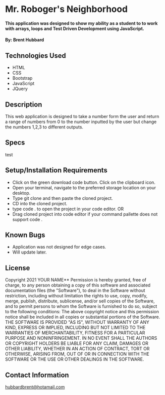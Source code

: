 # Mr. Roboger's Neighborhood

#### This application was designed to show my ability as a student to to work with arrays, loops and Test Driven Development using JavaScript. 

#### By: Brent Hubbard

## Technologies Used

* HTML
* CSS
* Bootstrap
* JavaScript
* JQuery

## Description

This web application is designed to take a number form the user and return a range of numbers from 0 to the number inputted by the user but change the numbers 1,2,3 to different outputs.

## Specs
test


## Setup/Installation Requirements

* Click on the green download code button. Click on the clipboard icon.
* Open your terminal, navigate to the preferred storage location on your desktop.
* Type git clone and then paste the cloned project.
* CD into the cloned project.
* type code . to open the project in your code editor. OR
* Drag cloned project into code editor if your command pallette does not support code .


## Known Bugs

* Application was not designed for edge cases.
* Will update later.

## License

Copyright 2021 YOUR NAME**
Permission is hereby granted, free of charge, to any person obtaining a copy of this software and associated documentation files (the "Software"), to deal in the Software without restriction, including without limitation the rights to use, copy, modify, merge, publish, distribute, sublicense, and/or sell copies of the Software, and to permit persons to whom the Software is furnished to do so, subject to the following conditions:
The above copyright notice and this permission notice shall be included in all copies or substantial portions of the Software.
THE SOFTWARE IS PROVIDED "AS IS", WITHOUT WARRANTY OF ANY KIND, EXPRESS OR IMPLIED, INCLUDING BUT NOT LIMITED TO THE WARRANTIES OF MERCHANTABILITY, FITNESS FOR A PARTICULAR PURPOSE AND NONINFRINGEMENT. IN NO EVENT SHALL THE AUTHORS OR COPYRIGHT HOLDERS BE LIABLE FOR ANY CLAIM, DAMAGES OR OTHER LIABILITY, WHETHER IN AN ACTION OF CONTRACT, TORT OR OTHERWISE, ARISING FROM, OUT OF OR IN CONNECTION WITH THE SOFTWARE OR THE USE OR OTHER DEALINGS IN THE SOFTWARE.


## Contact Information
hubbardbrent@hotamail.com
